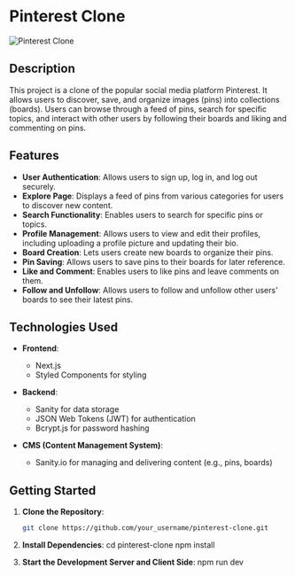 # Pinterest Clone

![Pinterest Clone](https://i.ibb.co/PFCvfZB/Screenshot-2024-04-30-at-04-39-52.png)

## Description

This project is a clone of the popular social media platform Pinterest. It allows users to discover, save, and organize images (pins) into collections (boards). Users can browse through a feed of pins, search for specific topics, and interact with other users by following their boards and liking and commenting on pins.

## Features

- **User Authentication**: Allows users to sign up, log in, and log out securely.
- **Explore Page**: Displays a feed of pins from various categories for users to discover new content.
- **Search Functionality**: Enables users to search for specific pins or topics.
- **Profile Management**: Allows users to view and edit their profiles, including uploading a profile picture and updating their bio.
- **Board Creation**: Lets users create new boards to organize their pins.
- **Pin Saving**: Allows users to save pins to their boards for later reference.
- **Like and Comment**: Enables users to like pins and leave comments on them.
- **Follow and Unfollow**: Allows users to follow and unfollow other users' boards to see their latest pins.

## Technologies Used

- **Frontend**:
  - Next.js
  - Styled Components for styling

- **Backend**:
  - Sanity for data storage
  - JSON Web Tokens (JWT) for authentication
  - Bcrypt.js for password hashing

- **CMS (Content Management System)**:
  - Sanity.io for managing and delivering content (e.g., pins, boards)

## Getting Started

1. **Clone the Repository**:
   ```bash
   git clone https://github.com/your_username/pinterest-clone.git
1. **Install Dependencies**:
   cd pinterest-clone
   npm install

1. **Start the Development Server and Client Side**:
    npm run dev
   

